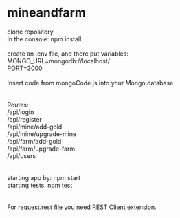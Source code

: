 # mineandfarm

clone repository <br />
In the console: npm install <br />
<br />
create an .env file, and there put variables: <br />
MONGO_URL=mongodb://localhost/<name> <br />
PORT=3000 <br />
<br />
Insert code from mongoCode.js into your Mongo database <br />
<br />
<br />
Routes:<br />
/api/login <br />
/api/register <br />
/api/mine/add-gold <br />
/api/mine/upgrade-mine <br />
/api/farm/add-gold <br />
/api/farm/upgrade-farm <br />
/api/users <br />
<br />
<br />
starting app by: npm start <br />
starting tests: npm test <br />
<br />
<br />
For request.rest file you need REST Client extension.<br />
<br />
